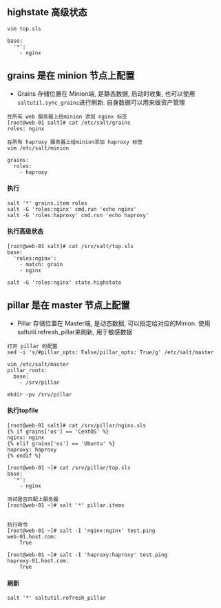 ## highstate 高级状态
```
vim top.sls

base:
  '*':
    - nginx
```

## grains 是在 minion 节点上配置
- Grains 存储位置在 Minion端, 是静态数据, 启动时收集, 也可以使用`saltutil.sync_grains`进行刷新.  自身数据可以用来做资产管理  
```
在所有 web 服务器上给minion 添加 nginx 标签
[root@web-01 salt]# cat /etc/salt/grains
roles: nginx

在所有 haproxy 服务器上给minion添加 haproxy 标签
vim /etc/salt/minion

grains:
  roles:
    - haproxy
```
#### 执行
```
salt '*' grains.item roles
salt -G 'roles:nginx' cmd.run 'echo nginx'
salt -G 'roles:haproxy' cmd.run 'echo haproxy'
```
#### 执行高级状态
```
[root@web-01 salt]# cat /srv/salt/top.sls 
base:
  'roles:nginx':
    - match: grain
    - nginx
    
salt -G 'roles:nginx' state.highstate
```

## pillar 是在 master 节点上配置
- Pillar 存储位置在 Master端, 是动态数据, 可以指定给对应的Minion.  使用saltutil.refresh_pillar来刷新, 用于敏感数据  
```
打开 pillar 的配置
sed -i 's/#pillar_opts: False/pillar_opts: True/g' /etc/salt/master

vim /etc/salt/master
pillar_roots:
  base:
    - /srv/pillar
    
mkdir -pv /srv/pillar
```
#### 执行topfile
```
[root@web-01 salt]# cat /srv/pillar/nginx.sls
{% if grains['os'] == 'CentOS' %}
nginx: nginx
{% elif grains['os'] == 'Ubuntu' %}
haproxy: haproxy
{% endif %}

[root@web-01 ~]# cat /srv/pillar/top.sls 
base:
  '*':
    - nginx

测试是否匹配上服务器
[root@web-01 ~]# salt '*' pillar.items


执行命令
[root@web-01 ~]# salt -I 'nginx:nginx' test.ping
web-01.host.com:
    True

[root@web-01 ~]# salt -I 'haproxy:haproxy' test.ping
haproxy-01.host.com:
    True
```
#### 刷新
```
salt '*' saltutil.refresh_pillar
```
